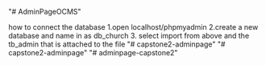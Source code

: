 "# AdminPageOCMS" 


how to connect the database
1.open localhost/phpmyadmin
2.create a new database and name in as db_church
3. select import from above and the tb_admin that is attached to the file "# capstone2-adminpage" 
"# capstone2-adminpage" 
"# adminpage-capstone2" 
